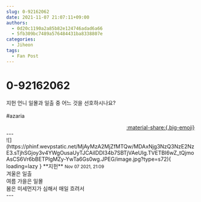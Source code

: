 ```yaml
---
slug: 0-92162062
date: 2021-11-07 21:07:11+09:00
authors:
  - 0d20c1190a2a85b82e124746adad6a66
  - 5fb309bc7489a576484431ba8338807e
categories:
  - Jiheon
tags:
  - Fan Post
---
```


# 0-92162062

<div class="post-container" markdown="1">
<div class="content-container md-sidebar__scrollwrap" markdown="1">

지헌 언니 일몰과 일출 중 어느 것을 선호하시나요?<br><br>\#azaria

</div>
</div>

<div style="text-align: right;" markdown="1">
<a href="https://weverse.io/fromis9/fanpost/0-92162062" style="text-align: right;">:material-share:{.big-emoji}</a>
</div>
---

<div class="comments-container md-sidebar__scrollwrap" markdown="1">
<div class="comment" markdown="1">
<div class='id-container' markdown="1">
![](https://phinf.wevpstatic.net/MjAyMzA2MjZfMTQw/MDAxNjg3NzQ3NzE2NzE3.sTjhSGjoy3v4YWgOusaUyTJCAiIDDI34b7SBTjVAeUIg.TVETBI6wZ_tQjmoAsCS6Vr6bBETPlgMZy-YwTa6Gs0wg.JPEG/image.jpg?type=s72){ loading=lazy }
**<span class="artist">지헌</span>** <small>Nov 07 2021, 21:09</small><br>
</div>
<div class='comment-body' markdown="1">
겨울은 일출 <br>여름 가을은 일몰<br>봄은 미세먼지가 심해서 매일 흐려서
</div>
</div>
</div>
---
